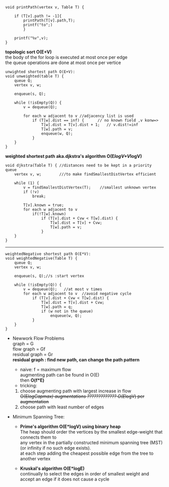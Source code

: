 ```
void printPath(vertex v, Table T) {

	if (T[v].path != -1]{
		printPath(T[v].path,T);
		printf("to";)
		}

	printf("%v",v); 
}
```


**topologic sort O(E+V)**  
the body of the for loop is executed at most once per edge   
the queue operations are done at most once per vertice

```
unwighted shortest path O(E+V):
void unweighted(table T) {
	queue Q;
	vertex v, w;

	enqueue(s, Q);

	while (!isEmpty(Q)) {
		v = dequeue(Q);

		for each w adjacent to v //adjacency list is used
			if (T[w].dist == inf) {      // no known field ,v konw=>
				T[w].dist = T[v].dist + 1;   // v.dist!=inf				
				T[w].path = v;
				enqueue(w, Q);
			}
	}
}
```

**weighted shortest path aka.djkstra's algorithm  O(E*logV+V*logV)**

```
void djkstra(Table T) { //distances need to be kept in a priority queue 
	vertex v, w;        ///to make findSmallestDistVertex efficient

	while (1) {
		v = findSmallestDistVertex(T);    //smallest unknown vertex
		if (!v)
			break;

		T[v].known = true;
		for each w adjacent to v
			if(!T[w].known)
				if (T[v].dist + Cvw < T[w].dist) {
					T[w].dist = T[v] + Cvw;
					T[w].path = v;
				}
	}
}
```
---
```
weightedNegative shortest path O(E*V):
void weightedNegative(Table T) {
	queue Q;
	vertex v, w;

	enqueue(s, Q);//s :start vertex

	while (!isEmpty(Q)) {
		v = dequeue(Q);   //at most v times 
		for each w adjacent to v  //avoid negative cycle
			if (T[v].dist + Cvw < T[w].dist) {
				T[w].dist = T[v].dist + Cvw;
				T[w].path = q;
				if (w not in the queue)
					enqueue(w, Q);
			}
	}
}
```

- Newwork Flow Problems  
graph = G   
flow graph = Gf  
residual graph = Gr  
**residual graph : find new path, can change the path pattern** 
    - naive: 
    f = maximum flow   
     augmenting path can be found in O(E)   
     then **O(f*E)** 
    - tricking: 
	1. choose augmenting path with largest increase in flow  
	~~O(E*logCapmax) augmentations ?????????????  O(E*logV) per augmentation~~
	2. choose path with least number of edges


- Minimum Spanning Tree: 
    - **Prime's algorithm  O(E*logV) using binary heap**  
    The heap should order the vertices by the smallest edge-weight that connects them to  
    any vertex in the partially constructed minimum spanning tree (MST) (or infinity if no such edge exists).  
    at each step adding the cheapest possible edge from the tree to another vertex

    - **Kruskal's  algorithm  O(E*logE)**  
    continually to select the edges in order of smallest weight and accept an edge if it does not cause a cycle


